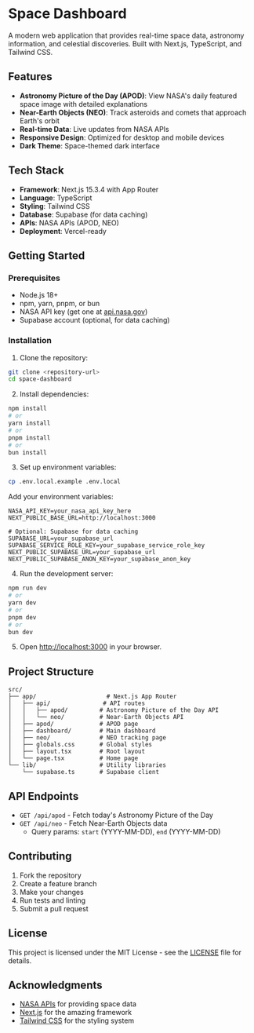 # Space Dashboard

A modern web application that provides real-time space data, astronomy information, and celestial discoveries. Built with Next.js, TypeScript, and Tailwind CSS.

## Features

- **Astronomy Picture of the Day (APOD)**: View NASA's daily featured space image with detailed explanations
- **Near-Earth Objects (NEO)**: Track asteroids and comets that approach Earth's orbit
- **Real-time Data**: Live updates from NASA APIs
- **Responsive Design**: Optimized for desktop and mobile devices
- **Dark Theme**: Space-themed dark interface

## Tech Stack

- **Framework**: Next.js 15.3.4 with App Router
- **Language**: TypeScript
- **Styling**: Tailwind CSS
- **Database**: Supabase (for data caching)
- **APIs**: NASA APIs (APOD, NEO)
- **Deployment**: Vercel-ready

## Getting Started

### Prerequisites

- Node.js 18+
- npm, yarn, pnpm, or bun
- NASA API key (get one at [api.nasa.gov](https://api.nasa.gov))
- Supabase account (optional, for data caching)

### Installation

1. Clone the repository:

```bash
git clone <repository-url>
cd space-dashboard
```

2. Install dependencies:

```bash
npm install
# or
yarn install
# or
pnpm install
# or
bun install
```

3. Set up environment variables:

```bash
cp .env.local.example .env.local
```

Add your environment variables:

```env
NASA_API_KEY=your_nasa_api_key_here
NEXT_PUBLIC_BASE_URL=http://localhost:3000

# Optional: Supabase for data caching
SUPABASE_URL=your_supabase_url
SUPABASE_SERVICE_ROLE_KEY=your_supabase_service_role_key
NEXT_PUBLIC_SUPABASE_URL=your_supabase_url
NEXT_PUBLIC_SUPABASE_ANON_KEY=your_supabase_anon_key
```

4. Run the development server:

```bash
npm run dev
# or
yarn dev
# or
pnpm dev
# or
bun dev
```

5. Open [http://localhost:3000](http://localhost:3000) in your browser.

## Project Structure

```
src/
├── app/                    # Next.js App Router
│   ├── api/               # API routes
│   │   ├── apod/         # Astronomy Picture of the Day API
│   │   └── neo/          # Near-Earth Objects API
│   ├── apod/             # APOD page
│   ├── dashboard/        # Main dashboard
│   ├── neo/              # NEO tracking page
│   ├── globals.css       # Global styles
│   ├── layout.tsx        # Root layout
│   └── page.tsx          # Home page
└── lib/                  # Utility libraries
    └── supabase.ts       # Supabase client
```

## API Endpoints

- `GET /api/apod` - Fetch today's Astronomy Picture of the Day
- `GET /api/neo` - Fetch Near-Earth Objects data
  - Query params: `start` (YYYY-MM-DD), `end` (YYYY-MM-DD)

## Contributing

1. Fork the repository
2. Create a feature branch
3. Make your changes
4. Run tests and linting
5. Submit a pull request

## License

This project is licensed under the MIT License - see the [LICENSE](LICENSE) file for details.

## Acknowledgments

- [NASA APIs](https://api.nasa.gov) for providing space data
- [Next.js](https://nextjs.org) for the amazing framework
- [Tailwind CSS](https://tailwindcss.com) for the styling system
